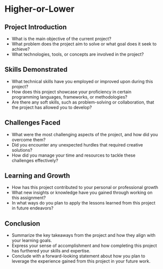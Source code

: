 # Higher-or-Lower

## Project Introduction 
- What is the main objective of the current project? 
- What problem does the project aim to solve or what goal does it seek to achieve? 
- What technologies, tools, or concepts are involved in the project?

## Skills Demonstrated
- What technical skills have you employed or improved upon during this project?
- How does this project showcase your proficiency in certain programming languages, frameworks, or methodologies?
- Are there any soft skills, such as problem-solving or collaboration, that the project has allowed you to develop?

## Challenges Faced
- What were the most challenging aspects of the project, and how did you overcome them?
- Did you encounter any unexpected hurdles that required creative solutions?
- How did you manage your time and resources to tackle these challenges effectively?

## Learning and Growth 
- How has this project contributed to your personal or professional growth
-  What new insights or knowledge have you gained through working on this assignment?
- In what ways do you plan to apply the lessons learned from this project in future endeavors?

## Conclusion
- Summarize the key takeaways from the project and how they align with your learning goals.
- Express your sense of accomplishment and how completing this project has furthered your skills and expertise.
- Conclude with a forward-looking statement about how you plan to leverage the experience gained from this project in your future work.